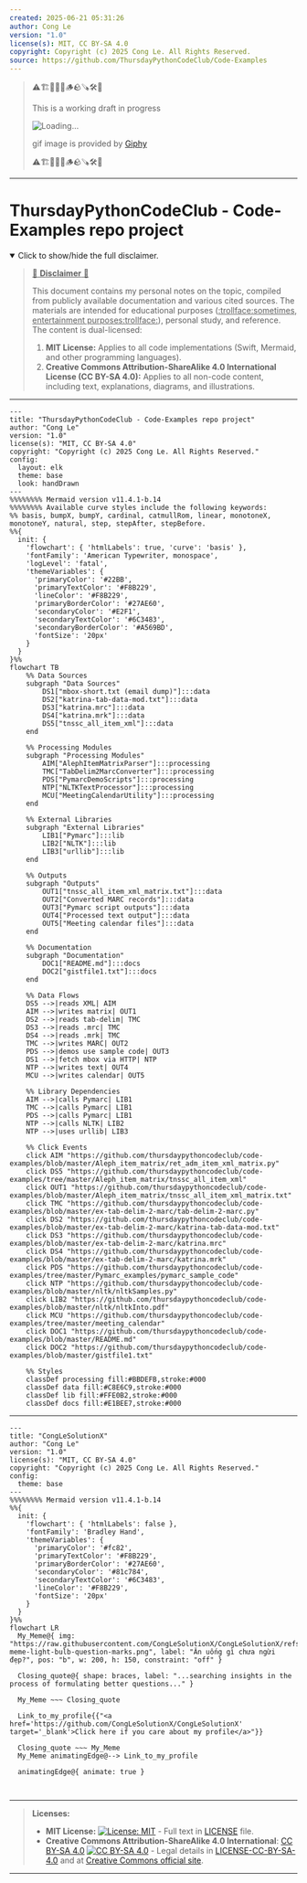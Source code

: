```yaml
---
created: 2025-06-21 05:31:26
author: Cong Le
version: "1.0"
license(s): MIT, CC BY-SA 4.0
copyright: Copyright (c) 2025 Cong Le. All Rights Reserved.
source: https://github.com/ThursdayPythonCodeClub/Code-Examples
---
```



> ⚠️🏗️🚧🦺🧱🪵🪨🪚🛠️👷
> 
> This is a working draft in progress
> 
> ![Loading...](https://media0.giphy.com/media/v1.Y2lkPTc5MGI3NjExcnRpazd1c3hzNDF2dWE2NzNxcWU4emIyNnNoZnNvYWV2NjI2d3p6biZlcD12MV9pbnRlcm5hbF9naWZfYnlfaWQmY3Q9Zw/xUNd9IchxKZadO3XMc/giphy.gif)
>
> gif image is provided by [Giphy](https://giphy.com)
> 
> ⚠️🏗️🚧🦺🧱🪵🪨🪚🛠️👷


----




# ThursdayPythonCodeClub - Code-Examples repo project
<details open>
<summary>Click to show/hide the full disclaimer.</summary>
   
> <ins>📢 **Disclaimer** 🚨</ins>
>
> This document contains my personal notes on the topic,
> compiled from publicly available documentation and various cited sources.
> The materials are intended for educational purposes (<ins>:trollface:sometimes, entertainment purposes:trollface:</ins>), personal study, and reference.
> The content is dual-licensed:
> 1. **MIT License:** Applies to all code implementations (Swift, Mermaid, and other programming languages).
> 2. **Creative Commons Attribution-ShareAlike 4.0 International License (CC BY-SA 4.0):** Applies to all non-code content, including text, explanations, diagrams, and illustrations.

</details>


----

```mermaid
---
title: "ThursdayPythonCodeClub - Code-Examples repo project"
author: "Cong Le"
version: "1.0"
license(s): "MIT, CC BY-SA 4.0"
copyright: "Copyright (c) 2025 Cong Le. All Rights Reserved."
config:
  layout: elk
  theme: base
  look: handDrawn
---
%%%%%%%% Mermaid version v11.4.1-b.14
%%%%%%%% Available curve styles include the following keywords:
%% basis, bumpX, bumpY, cardinal, catmullRom, linear, monotoneX, monotoneY, natural, step, stepAfter, stepBefore.
%%{
  init: {
    'flowchart': { 'htmlLabels': true, 'curve': 'basis' },
    'fontFamily': 'American Typewriter, monospace',
    'logLevel': 'fatal',
    'themeVariables': {
      'primaryColor': '#22BB',
      'primaryTextColor': '#F8B229',
      'lineColor': '#F8B229',
      'primaryBorderColor': '#27AE60',
      'secondaryColor': '#E2F1',
      'secondaryTextColor': '#6C3483',
      'secondaryBorderColor': '#A569BD',
      'fontSize': '20px'
    }
  }
}%%
flowchart TB
    %% Data Sources
    subgraph "Data Sources"
        DS1["mbox-short.txt (email dump)"]:::data
        DS2["katrina-tab-data-mod.txt"]:::data
        DS3["katrina.mrc"]:::data
        DS4["katrina.mrk"]:::data
        DS5["tnssc_all_item_xml"]:::data
    end

    %% Processing Modules
    subgraph "Processing Modules"
        AIM["AlephItemMatrixParser"]:::processing
        TMC["TabDelim2MarcConverter"]:::processing
        PDS["PymarcDemoScripts"]:::processing
        NTP["NLTKTextProcessor"]:::processing
        MCU["MeetingCalendarUtility"]:::processing
    end

    %% External Libraries
    subgraph "External Libraries"
        LIB1["Pymarc"]:::lib
        LIB2["NLTK"]:::lib
        LIB3["urllib"]:::lib
    end

    %% Outputs
    subgraph "Outputs"
        OUT1["tnssc_all_item_xml_matrix.txt"]:::data
        OUT2["Converted MARC records"]:::data
        OUT3["Pymarc script outputs"]:::data
        OUT4["Processed text output"]:::data
        OUT5["Meeting calendar files"]:::data
    end

    %% Documentation
    subgraph "Documentation"
        DOC1["README.md"]:::docs
        DOC2["gistfile1.txt"]:::docs
    end

    %% Data Flows
    DS5 -->|reads XML| AIM
    AIM -->|writes matrix| OUT1
    DS2 -->|reads tab-delim| TMC
    DS3 -->|reads .mrc| TMC
    DS4 -->|reads .mrk| TMC
    TMC -->|writes MARC| OUT2
    PDS -->|demos use sample code| OUT3
    DS1 -->|fetch mbox via HTTP| NTP
    NTP -->|writes text| OUT4
    MCU -->|writes calendar| OUT5

    %% Library Dependencies
    AIM -->|calls Pymarc| LIB1
    TMC -->|calls Pymarc| LIB1
    PDS -->|calls Pymarc| LIB1
    NTP -->|calls NLTK| LIB2
    NTP -->|uses urllib| LIB3

    %% Click Events
    click AIM "https://github.com/thursdaypythoncodeclub/code-examples/blob/master/Aleph_item_matrix/ret_adm_item_xml_matrix.py"
    click DS5 "https://github.com/thursdaypythoncodeclub/code-examples/tree/master/Aleph_item_matrix/tnssc_all_item_xml"
    click OUT1 "https://github.com/thursdaypythoncodeclub/code-examples/blob/master/Aleph_item_matrix/tnssc_all_item_xml_matrix.txt"
    click TMC "https://github.com/thursdaypythoncodeclub/code-examples/blob/master/ex-tab-delim-2-marc/tab-delim-2-marc.py"
    click DS2 "https://github.com/thursdaypythoncodeclub/code-examples/blob/master/ex-tab-delim-2-marc/katrina-tab-data-mod.txt"
    click DS3 "https://github.com/thursdaypythoncodeclub/code-examples/blob/master/ex-tab-delim-2-marc/katrina.mrc"
    click DS4 "https://github.com/thursdaypythoncodeclub/code-examples/blob/master/ex-tab-delim-2-marc/katrina.mrk"
    click PDS "https://github.com/thursdaypythoncodeclub/code-examples/tree/master/Pymarc_examples/pymarc_sample_code"
    click NTP "https://github.com/thursdaypythoncodeclub/code-examples/blob/master/nltk/nltkSamples.py"
    click LIB2 "https://github.com/thursdaypythoncodeclub/code-examples/blob/master/nltk/nltkInto.pdf"
    click MCU "https://github.com/thursdaypythoncodeclub/code-examples/tree/master/meeting_calendar"
    click DOC1 "https://github.com/thursdaypythoncodeclub/code-examples/blob/master/README.md"
    click DOC2 "https://github.com/thursdaypythoncodeclub/code-examples/blob/master/gistfile1.txt"

    %% Styles
    classDef processing fill:#BBDEFB,stroke:#000
    classDef data fill:#C8E6C9,stroke:#000
    classDef lib fill:#FFE0B2,stroke:#000
    classDef docs fill:#E1BEE7,stroke:#000

```

------

<!-- 
```mermaid
%% Current Mermaid version
info
```  -->


```mermaid
---
title: "CongLeSolutionX"
author: "Cong Le"
version: "1.0"
license(s): "MIT, CC BY-SA 4.0"
copyright: "Copyright (c) 2025 Cong Le. All Rights Reserved."
config:
  theme: base
---
%%%%%%%% Mermaid version v11.4.1-b.14
%%{
  init: {
    'flowchart': { 'htmlLabels': false },
    'fontFamily': 'Bradley Hand',
    'themeVariables': {
      'primaryColor': '#fc82',
      'primaryTextColor': '#F8B229',
      'primaryBorderColor': '#27AE60',
      'secondaryColor': '#81c784',
      'secondaryTextColor': '#6C3483',
      'lineColor': '#F8B229',
      'fontSize': '20px'
    }
  }
}%%
flowchart LR
  My_Meme@{ img: "https://raw.githubusercontent.com/CongLeSolutionX/CongLeSolutionX/refs/heads/main/assets/images/My-meme-light-bulb-question-marks.png", label: "Ăn uống gì chưa ngừi đẹp?", pos: "b", w: 200, h: 150, constraint: "off" }

  Closing_quote@{ shape: braces, label: "...searching insights in the process of formulating better questions..." }
    
  My_Meme ~~~ Closing_quote
    
  Link_to_my_profile{{"<a href='https://github.com/CongLeSolutionX/CongLeSolutionX' target='_blank'>Click here if you care about my profile</a>"}}

  Closing_quote ~~~ My_Meme
  My_Meme animatingEdge@--> Link_to_my_profile
  
  animatingEdge@{ animate: true }



```

---
>**Licenses:**
>
>- **MIT License:**  [![License: MIT](https://img.shields.io/badge/License-MIT-yellow.svg)](LICENSE) - Full text in [LICENSE](LICENSE) file.
>- **Creative Commons Attribution-ShareAlike 4.0 International**: [CC BY-SA 4.0](https://creativecommons.org/licenses/by-sa/4.0/) [![CC BY-SA 4.0](https://licensebuttons.net/l/by-sa/4.0/88x31.png)](https://creativecommons.org/licenses/by-sa/4.0/) - Legal details in [LICENSE-CC-BY-SA-4.0](THE_PAST/LICENSE-CC-BY-SA-4.0) and at [Creative Commons official site](https://creativecommons.org/licenses/by-sa/4.0/).
>
---

